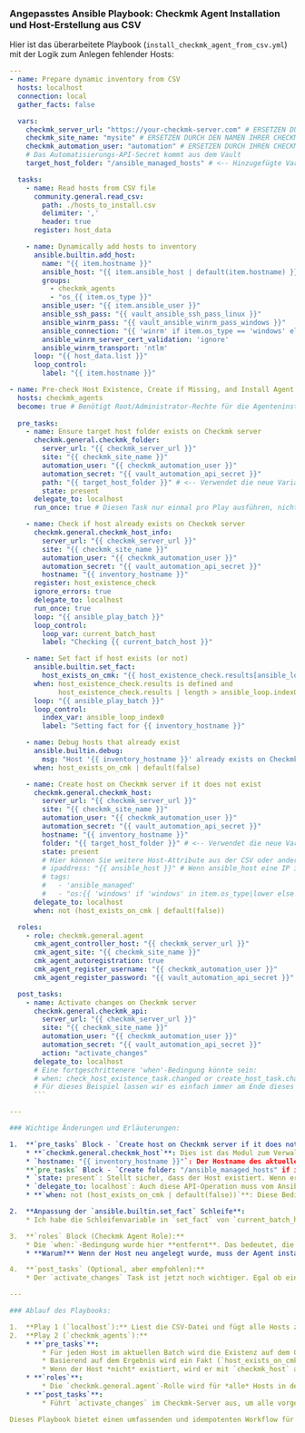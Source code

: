 ### Angepasstes Ansible Playbook: Checkmk Agent Installation und Host-Erstellung aus CSV

Hier ist das überarbeitete Playbook (`install_checkmk_agent_from_csv.yml`) mit der Logik zum Anlegen fehlender Hosts:

```yaml
---
- name: Prepare dynamic inventory from CSV
  hosts: localhost
  connection: local
  gather_facts: false

  vars:
    checkmk_server_url: "https://your-checkmk-server.com" # ERSETZEN DURCH IHRE CHECKMK URL
    checkmk_site_name: "mysite" # ERSETZEN DURCH DEN NAMEN IHRER CHECKMK SITE
    checkmk_automation_user: "automation" # ERSETZEN DURCH IHREN CHECKMK AUTOMATISIERUNGS-BENUTZER
    # Das Automatisierungs-API-Secret kommt aus dem Vault
    target_host_folder: "/ansible_managed_hosts" # <-- Hinzugefügte Variable für den Zielordner

  tasks:
    - name: Read hosts from CSV file
      community.general.read_csv:
        path: ./hosts_to_install.csv
        delimiter: ','
        header: true
      register: host_data

    - name: Dynamically add hosts to inventory
      ansible.builtin.add_host:
        name: "{{ item.hostname }}"
        ansible_host: "{{ item.ansible_host | default(item.hostname) }}"
        groups:
          - checkmk_agents
          - "os_{{ item.os_type }}"
        ansible_user: "{{ item.ansible_user }}"
        ansible_ssh_pass: "{{ vault_ansible_ssh_pass_linux }}"
        ansible_winrm_pass: "{{ vault_ansible_winrm_pass_windows }}"
        ansible_connection: "{{ 'winrm' if item.os_type == 'windows' else 'ssh' }}"
        ansible_winrm_server_cert_validation: 'ignore'
        ansible_winrm_transport: 'ntlm'
      loop: "{{ host_data.list }}"
      loop_control:
        label: "{{ item.hostname }}"

- name: Pre-check Host Existence, Create if Missing, and Install Agent
  hosts: checkmk_agents
  become: true # Benötigt Root/Administrator-Rechte für die Agenteninstallation
  
  pre_tasks:
    - name: Ensure target host folder exists on Checkmk server
      checkmk.general.checkmk_folder:
        server_url: "{{ checkmk_server_url }}"
        site: "{{ checkmk_site_name }}"
        automation_user: "{{ checkmk_automation_user }}"
        automation_secret: "{{ vault_automation_api_secret }}"
        path: "{{ target_host_folder }}" # <-- Verwendet die neue Variable
        state: present
      delegate_to: localhost
      run_once: true # Diesen Task nur einmal pro Play ausführen, nicht für jeden Host

    - name: Check if host already exists on Checkmk server
      checkmk.general.checkmk_host_info:
        server_url: "{{ checkmk_server_url }}"
        site: "{{ checkmk_site_name }}"
        automation_user: "{{ checkmk_automation_user }}"
        automation_secret: "{{ vault_automation_api_secret }}"
        hostname: "{{ inventory_hostname }}"
      register: host_existence_check
      ignore_errors: true 
      delegate_to: localhost
      run_once: true
      loop: "{{ ansible_play_batch }}"
      loop_control:
        loop_var: current_batch_host
        label: "Checking {{ current_batch_host }}"

    - name: Set fact if host exists (or not)
      ansible.builtin.set_fact:
        host_exists_on_cmk: "{{ host_existence_check.results[ansible_loop.index0].found | default(false) }}"
      when: host_existence_check.results is defined and 
            host_existence_check.results | length > ansible_loop.index0
      loop: "{{ ansible_play_batch }}"
      loop_control:
        index_var: ansible_loop_index0
        label: "Setting fact for {{ inventory_hostname }}"

    - name: Debug hosts that already exist
      ansible.builtin.debug:
        msg: "Host '{{ inventory_hostname }}' already exists on Checkmk server. Agent installation will be skipped."
      when: host_exists_on_cmk | default(false)

    - name: Create host on Checkmk server if it does not exist
      checkmk.general.checkmk_host:
        server_url: "{{ checkmk_server_url }}"
        site: "{{ checkmk_site_name }}"
        automation_user: "{{ checkmk_automation_user }}"
        automation_secret: "{{ vault_automation_api_secret }}"
        hostname: "{{ inventory_hostname }}"
        folder: "{{ target_host_folder }}" # <-- Verwendet die neue Variable
        state: present
        # Hier können Sie weitere Host-Attribute aus der CSV oder anderen Quellen hinzufügen, z.B.:
        # ipaddress: "{{ ansible_host }}" # Wenn ansible_host eine IP ist
        # tags:
        #   - 'ansible_managed'
        #   - "os:{{ 'windows' if 'windows' in item.os_type|lower else 'linux' }}" # Funktioniert, wenn item.os_type verfügbar ist
      delegate_to: localhost
      when: not (host_exists_on_cmk | default(false))

  roles:
    - role: checkmk.general.agent
      cmk_agent_controller_host: "{{ checkmk_server_url }}"
      cmk_agent_site: "{{ checkmk_site_name }}"
      cmk_agent_autoregistration: true
      cmk_agent_register_username: "{{ checkmk_automation_user }}"
      cmk_agent_register_password: "{{ vault_automation_api_secret }}"

  post_tasks:
    - name: Activate changes on Checkmk server
      checkmk.general.checkmk_api:
        server_url: "{{ checkmk_server_url }}"
        site: "{{ checkmk_site_name }}"
        automation_user: "{{ checkmk_automation_user }}"
        automation_secret: "{{ vault_automation_api_secret }}"
        action: "activate_changes"
      delegate_to: localhost
      # Eine fortgeschrittenere 'when'-Bedingung könnte sein:
      # when: check_host_existence_task.changed or create_host_task.changed or agent_install_task.changed
      # Für dieses Beispiel lassen wir es einfach immer am Ende dieses Plays laufen.
      ```

---

### Wichtige Änderungen und Erläuterungen:

1.  **`pre_tasks` Block - `Create host on Checkmk server if it does not exist`**:
    * **`checkmk.general.checkmk_host`**: Dies ist das Modul zum Verwalten von Hosts in Checkmk.
    * `hostname: "{{ inventory_hostname }}"`: Der Hostname des aktuellen Zielhosts wird als der anzulegende Host verwendet.
    **`pre_tasks` Block - `Create folder: "/ansible_managed_hosts" if it does not exist`
    * `state: present`: Stellt sicher, dass der Host existiert. Wenn er schon da ist, ändert sich nichts.
    * `delegate_to: localhost`: Auch diese API-Operation muss vom Ansible-Controller aus erfolgen.
    * **`when: not (host_exists_on_cmk | default(false))`**: Diese Bedingung ist entscheidend. Die Aufgabe zum **Anlegen des Hosts wird nur dann ausgeführt, wenn die vorherige `checkmk_host_info`-Prüfung ergeben hat, dass der Host *nicht* existiert.**

2.  **Anpassung der `ansible.builtin.set_fact` Schleife**:
    * Ich habe die Schleifenvariable in `set_fact` von `current_batch_host_index` auf `ansible_loop.index0` umgestellt, um die Iteration über `ansible_play_batch` sauberer mit den Ergebnissen von `host_existence_check.results` zu verknüpfen. Das `ansible_loop.index0` ist in diesem delegierten Kontext robuster.

3.  **`roles` Block (Checkmk Agent Role):**
    * Die `when:`-Bedingung wurde hier **entfernt**. Das bedeutet, die `checkmk.general.agent`-Rolle wird **immer ausgeführt** für jeden Host in der `checkmk_agents`-Gruppe.
    * **Warum?** Wenn der Host neu angelegt wurde, muss der Agent installiert und registriert werden. Wenn der Host bereits existierte, ist es gute Praxis, die Agenteninstallation idempotent auszuführen. Die `checkmk.general.agent`-Rolle ist dafür optimiert: Sie prüft, ob der Agent bereits installiert ist und die richtige Version hat, und aktualisiert ihn gegebenenfalls. Die Autoregistrierung stellt auch sicher, dass die Host-Konfiguration auf dem Checkmk-Server auf dem neuesten Stand ist.

4.  **`post_tasks` (Optional, aber empfohlen):**
    * Der `activate_changes` Task ist jetzt noch wichtiger. Egal ob ein Host neu angelegt oder ein Agent aktualisiert wurde, um diese Änderungen im Checkmk-Server wirksam zu machen, müssen die Konfigurationen aktiviert werden.

---

### Ablauf des Playbooks:

1.  **Play 1 (`localhost`):** Liest die CSV-Datei und fügt alle Hosts zum dynamischen Inventar hinzu.
2.  **Play 2 (`checkmk_agents`):**
    * **`pre_tasks`**:
        * Für jeden Host im aktuellen Batch wird die Existenz auf dem Checkmk-Server abgefragt (`checkmk_host_info`).
        * Basierend auf dem Ergebnis wird ein Fakt (`host_exists_on_cmk`) für jeden Host gesetzt.
        * Wenn der Host *nicht* existiert, wird er mit `checkmk_host` auf dem Checkmk-Server angelegt.
    * **`roles`**:
        * Die `checkmk.general.agent`-Rolle wird für *alle* Hosts in der Gruppe `checkmk_agents` ausgeführt (die jetzt entweder schon existierten oder neu angelegt wurden). Die Rolle lädt den OS-spezifischen Agenten vom Checkmk-Server und registriert ihn.
    * **`post_tasks`**:
        * Führt `activate_changes` im Checkmk-Server aus, um alle vorgenommenen Änderungen zu übernehmen.

Dieses Playbook bietet einen umfassenden und idempotenten Workflow für die Automatisierung Ihrer Checkmk-Agenteninstallation und Host-Verwaltung basierend auf einer CSV-Liste.
